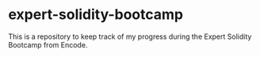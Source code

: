 # expert-solidity-bootcamp
This is a repository to keep track of my progress during the Expert Solidity Bootcamp from Encode.
